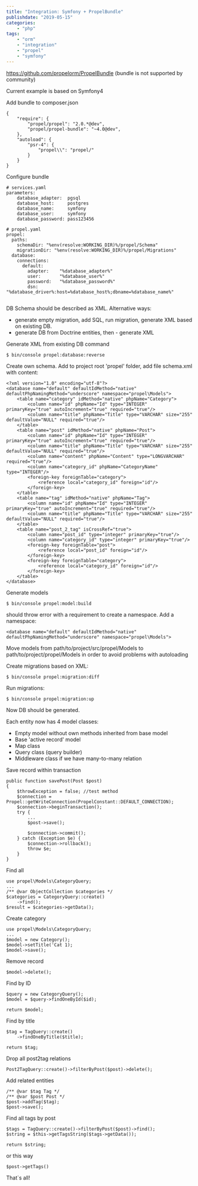 ```yaml
---
title: "Integration: Symfony + PropelBundle"
publishdate: "2019-05-15"
categories:
    - "php"
tags:
    - "orm"
    - "integration"
    - "propel"
    - "symfony"
---
```


https://github.com/propelorm/PropelBundle (bundle is not supported by community)

Current example is based on Symfony4

Add bundle to composer.json
```
{
    "require": {
        "propel/propel": "2.0.*@dev",
        "propel/propel-bundle": "~4.0@dev",
    },
    "autoload": {
        "psr-4": {
            "propel\\": "propel/"
        }
    }
}
```

Configure bundle
```
# services.yaml
parameters:
    database_adapter:  pgsql
    database_host:     postgres
    database_name:     symfony
    database_user:     symfony
    database_password: pass123456
    
# propel.yaml
propel:
  paths:
    schemaDir: "%env(resolve:WORKING_DIR)%/propel/Schema"
    migrationDir: "%env(resolve:WORKING_DIR)%/propel/Migrations"
  database:
    connections:
      default:
        adapter:    "%database_adapter%"
        user:       "%database_user%"
        password:   "%database_password%"
        dsn:        "%database_driver%:host=%database_host%;dbname=%database_name%"
        
```

DB Schema should be described as XML. Alternative ways:
- generate empty migration, add SQL, run migration, generate XML based on existing DB.
- generate DB from Doctrine entities, then - generate XML
 
Generate XML from existing DB command
```
$ bin/console propel:database:reverse
```

Create own schema. Add to project root 'propel' folder, add file schema.xml with content:
```
<?xml version="1.0" encoding="utf-8"?>
<database name="default" defaultIdMethod="native" defaultPhpNamingMethod="underscore" namespace="propel\Models">
    <table name="category" idMethod="native" phpName="Category">
        <column name="id" phpName="Id" type="INTEGER" primaryKey="true" autoIncrement="true" required="true"/>
        <column name="title" phpName="Title" type="VARCHAR" size="255" defaultValue="NULL" required="true"/>
    </table>
    <table name="post" idMethod="native" phpName="Post">
        <column name="id" phpName="Id" type="INTEGER" primaryKey="true" autoIncrement="true" required="true"/>
        <column name="title" phpName="Title" type="VARCHAR" size="255" defaultValue="NULL" required="true"/>
        <column name="content" phpName="Content" type="LONGVARCHAR" required="true"/>
        <column name="category_id" phpName="CategoryName" type="INTEGER"/>
        <foreign-key foreignTable="category">
            <reference local="category_id" foreign="id"/>
        </foreign-key>
    </table>
    <table name="tag" idMethod="native" phpName="Tag">
        <column name="id" phpName="Id" type="INTEGER" primaryKey="true" autoIncrement="true" required="true"/>
        <column name="title" phpName="Title" type="VARCHAR" size="255" defaultValue="NULL" required="true"/>
    </table>
    <table name="post_2_tag" isCrossRef="true">
        <column name="post_id" type="integer" primaryKey="true"/>
        <column name="category_id" type="integer" primaryKey="true"/>
        <foreign-key foreignTable="post">
            <reference local="post_id" foreign="id"/>
        </foreign-key>
        <foreign-key foreignTable="category">
            <reference local="category_id" foreign="id"/>
        </foreign-key>
    </table>
</database>
```

Generate models
```
$ bin/console propel:model:build
```

should throw error with a requirement to create a namespace. Add a namespace:
```
<database name="default" defaultIdMethod="native" defaultPhpNamingMethod="underscore" namespace="propel\Models">
```

Move models from path/to/project/src/propel/Models to path/to/project/propel/Models in order to avoid problems with autoloading

Create migrations based on XML:
```
$ bin/console propel:migration:diff
```

Run migrations:
```
$ bin/console propel:migration:up
```

Now DB should be generated.

Each entity now has 4 model classes:
- Empty model without own methods inherited from base model
- Base 'active record' model
- Map class
- Query class (query builder)
- Middleware class if we have many-to-many relation

Save record within transaction
```
public function savePost(Post $post)
{
    $throwException = false; //test method
    $connection = Propel::getWriteConnection(PropelConstant::DEFAULT_CONNECTION);
    $connection->beginTransaction();
    try {
        ...
        $post->save();

        $connection->commit();
    } catch (Exception $e) {
        $connection->rollback();
        throw $e;
    }
}
```

Find all
```
use propel\Models\CategoryQuery;
...
/** @var ObjectCollection $categories */
$categories = CategoryQuery::create()
    ->find();
$result = $categories->getData();
```

Create category
```
use propel\Models\CategoryQuery;
...
$model = new Category();
$model->setTitle('Cat 1);
$model->save();
```

Remove record
```
$model->delete();
```

Find by ID
```
$query = new CategoryQuery();
$model = $query->findOneById($id);

return $model;
```

Find by title
```
$tag = TagQuery::create()
    ->findOneByTitle($title);

return $tag;
```

Drop all post2tag relations
```
Post2TagQuery::create()->filterByPost($post)->delete();
```

Add related entities
```
/** @var $tag Tag */
/** @var $post Post */
$post->addTag($tag);
$post->save();
```

Find all tags by post
```
$tags = TagQuery::create()->filterByPost($post)->find();
$string = $this->getTagsString($tags->getData());

return $string;
```

or this way
```
$post->getTags()
```

That`s all!



